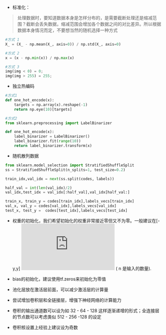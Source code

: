 - 标准化：
> 处理数据时，要知道数据本身是怎样分布的，是需要截断处理还是缩减范围？截断会丢失数据，缩减范围会增加各个数据之间的对比差异。所以根据数据本身情况而定，不要想当然的随机选择一种方式
```py
#方式 1
X_ = (X_ - np.mean(X_, axis=0)) / np.std(X_, axis=0)

#方式 2
x = (x - np.min(x)) / np.max(x)

#方式 3
img(img < 0) = 0;
img(img > 255) = 255;

```

- 独立热编码
```py
#方式1
def one_hot_encode(x):
    targets = np.array(x).reshape(-1)
    return np.eye(10)[targets]

#方式2
from sklearn.preprocessing import LabelBinarizer 

def one_hot_encode(x):
    label_binarizer = LabelBinarizer() 
    label_binarizer.fit(range(10))
    return label_binarizer.transform(x)
```

- 随机散列数据
```py
from sklearn.model_selection import StratifiedShuffleSplit
ss = StratifiedShuffleSplit(n_splits=1, test_size=0.2)

train_idx,val_idx = next(ss.split(codes, labels))

half_val = int(len(val_idx)/2)
val_idx,test_idx = val_idx[:half_val],val_idx[half_val:]

train_x, train_y = codes[train_idx],labels_vecs[train_idx]
val_x, val_y = codes[val_idx],labels_vecs[val_idx]
test_x, test_y =  codes[test_idx],labels_vecs[test_idx]

```

- 权重的初始化，我们希望初始化的权重非常接近零但又不为零。一般建议在[-y,y] 
![image](http://latex.codecogs.com/gif.latex?%24%20y%3D1/%5Csqrt%7Bn%7D%20%24) ( n 是输入的数量).

- bias的初始化，建议使用tf.zeros来初始化为零值
- 池化层放在激活层前面，可以减少激活层的计算量
- 尝试增加卷积层和全链接层，增强下神经网络的计算能力
- 卷积的输出通道数可以设为如 32 - 64 - 128 这样逐渐递增的形式；全连接层的节点数可以考虑类似 512 - 256 -128 的设定
- 卷积核设置上经验上建议设为奇数
